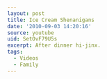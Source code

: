 ```yaml
---
layout: post
title: Ice Cream Shenanigans
date: '2010-09-03 14:20:16'
source: youtube
uid: SetOvF79U5s
excerpt: After dinner hi-jinx.
tags:
  - Videos
  - Family
---
```

